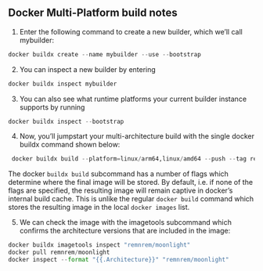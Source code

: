 ## Docker Multi-Platform build notes
1) Enter the following command to create a new builder, which we’ll call mybuilder:

```python
docker buildx create --name mybuilder --use --bootstrap
```
2) You can inspect a new builder by entering
```python
docker buildx inspect mybuilder
```
3) You can also see what runtime platforms your current builder instance supports by running
```python
docker buildx inspect --bootstrap
```
4) Now, you’ll jumpstart your multi-architecture build with the single docker buildx command shown below:
```python
 docker buildx build --platform=linux/arm64,linux/amd64 --push --tag remnrem/moonlight -f Dockerfile .

```
The docker `buildx build` subcommand has a number of flags which determine where the final image will be stored. By default, i.e. if none of the flags are specified, the resulting image will remain captive in docker’s internal build cache. This is unlike the regular `docker build` command which stores the resulting image in the local `docker images` list.

5) We can check the image with the imagetools subcommand which confirms the architecture versions that are included in the image:
```python
docker buildx imagetools inspect "remnrem/moonlight"
docker pull remnrem/moonlight
docker inspect --format "{{.Architecture}}" "remnrem/moonlight"
```
